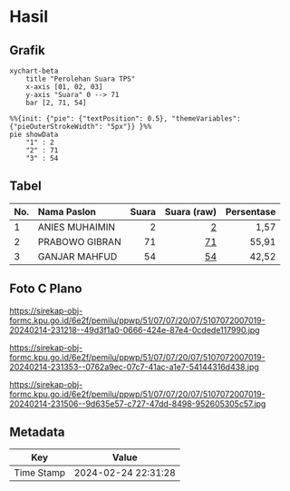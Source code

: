 # Hasil

## Grafik

```mermaid
xychart-beta
    title "Perolehan Suara TPS"
    x-axis [01, 02, 03]
    y-axis "Suara" 0 --> 71
    bar [2, 71, 54]
```

```mermaid
%%{init: {"pie": {"textPosition": 0.5}, "themeVariables": {"pieOuterStrokeWidth": "5px"}} }%%
pie showData
    "1" : 2
    "2" : 71
    "3" : 54
```

## Tabel

| No. | Nama Paslon    | Suara | Suara (raw) | Persentase |
|:--- |:-------------- | -----:| -----------:| ----------:|
| 1   | ANIES MUHAIMIN | 2     | [2][p-1]    | 1,57       |
| 2   | PRABOWO GIBRAN | 71    | [71][p-2]   | 55,91      |
| 3   | GANJAR MAHFUD  | 54    | [54][p-3]   | 42,52      |


[p-1]: https://github.com/gigit-pemilu/pemilu-2024-51-bali/blob/main/pilpres/hitung-suara/sub/51-bali/sub/07-karangasem/sub/07-selat/sub/2007-peringsari/sub/019-tps/sub/paslon-1.txt
[p-2]: https://github.com/gigit-pemilu/pemilu-2024-51-bali/blob/main/pilpres/hitung-suara/sub/51-bali/sub/07-karangasem/sub/07-selat/sub/2007-peringsari/sub/019-tps/sub/paslon-2.txt
[p-3]: https://github.com/gigit-pemilu/pemilu-2024-51-bali/blob/main/pilpres/hitung-suara/sub/51-bali/sub/07-karangasem/sub/07-selat/sub/2007-peringsari/sub/019-tps/sub/paslon-3.txt

## Foto C Plano

https://sirekap-obj-formc.kpu.go.id/6e2f/pemilu/ppwp/51/07/07/20/07/5107072007019-20240214-231218--49d3f1a0-0666-424e-87e4-0cdede117990.jpg

https://sirekap-obj-formc.kpu.go.id/6e2f/pemilu/ppwp/51/07/07/20/07/5107072007019-20240214-231353--0762a9ec-07c7-41ac-a1e7-54144316d438.jpg

https://sirekap-obj-formc.kpu.go.id/6e2f/pemilu/ppwp/51/07/07/20/07/5107072007019-20240214-231506--9d635e57-c727-47dd-8498-952605305c57.jpg


## Metadata

| Key        | Value               |
| ---------- | ------------------- |
| Time Stamp | 2024-02-24 22:31:28 |



